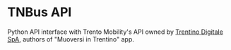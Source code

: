 # TNBus API
Python API interface with Trento Mobility's API owned by [Trentino Digitale SpA](https://www.trentinodigitale.it/),
authors of "Muoversi in Trentino" app.